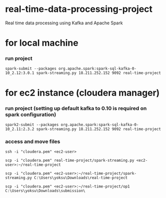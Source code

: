 # real-time-data-processing-project
Real time data processing using Kafka and Apache Spark

# for local machine

### run project
`spark-submit --packages org.apache.spark:spark-sql-kafka-0-10_2.12:3.0.1 spark-streaming.py 18.211.252.152 9092 real-time-project`



# for ec2 instance (cloudera manager)

### run project (setting up default kafka to 0.10 is required on spark configuration)
`spark2-submit --packages org.apache.spark:spark-sql-kafka-0-10_2.11:2.3.2 spark-streaming.py 18.211.252.152 9092 real-time-project`

### access and move files
`ssh -i "cloudera.pem" <ec2-user>`

`scp -i "cloudera.pem" real-time-project/spark-streaming.py <ec2-user>:~/real-time-project`

`scp -i "cloudera.pem" <ec2-user>:~/real-time-project/spark-streaming.py C:\Users\yoksu\Downloads\real-time-project`

`scp -i "cloudera.pem" <ec2-user>:~/real-time-project/op1 C:\Users\yoksu\Downloads\submission\`
